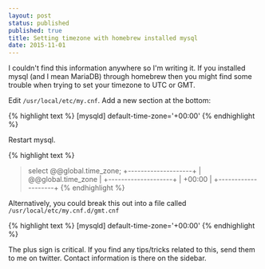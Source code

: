 ```yaml
---
layout: post
status: published
published: true
title: Setting timezone with homebrew installed mysql
date: 2015-11-01
---
```


I couldn't find this information anywhere so I'm writing it.  If you installed mysql (and I mean MariaDB) through homebrew
then you might find some trouble when trying to set your timezone to UTC or GMT.

Edit `/usr/local/etc/my.cnf`. Add a new section at the bottom:

{% highlight text %}
[mysqld]
default-time-zone='+00:00'
{% endhighlight %}

Restart mysql.

{% highlight text %}
> select @@global.time_zone;
+--------------------+
| @@global.time_zone |
+--------------------+
| +00:00             |
+--------------------+
{% endhighlight %}

Alternatively, you could break this out into a file called `/usr/local/etc/my.cnf.d/gmt.cnf`

{% highlight text %}
[mysqld]
default-time-zone='+00:00'
{% endhighlight %}

The plus sign is critical.  If you find any tips/tricks related to this, send them to me on twitter.  Contact information
is there on the sidebar.
